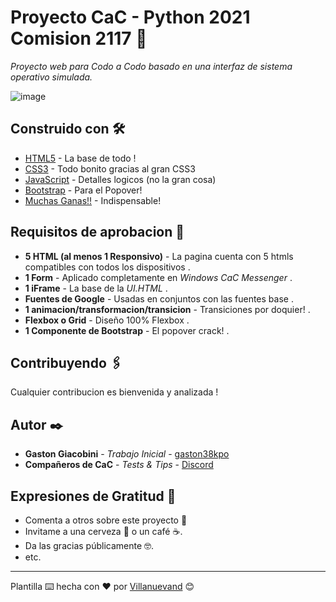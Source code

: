# Proyecto CaC - Python 2021 Comision 2117 📖

_Proyecto web para Codo a Codo basado en una interfaz de sistema operativo simulada._

![image](https://user-images.githubusercontent.com/77559010/117723961-75e5e980-b1b9-11eb-8c3e-2028183cfa56.png)

## Construido con 🛠️

* [HTML5](https://lenguajehtml.com/) - La base de todo !
* [CSS3](https://lenguajecss.com/) - Todo bonito gracias al gran CSS3
* [JavaScript](https://lenguajejs.com/) - Detalles logicos (no la gran cosa)
* [Bootstrap](https://getbootstrap.com/) - Para el Popover!
* [Muchas Ganas!!](https://giphy.com/gifs/jean-claude-van-damme-dancing-FBzqZGthkW6KQ/fullscreen) - Indispensable!

## Requisitos de aprobacion 📌

* **5 HTML (al menos 1 Responsivo)** - La pagina cuenta con 5 htmls compatibles con todos los dispositivos .
* **1 Form** - Aplicado completamente en _Windows CaC Messenger_ .
* **1 iFrame** - La base de la _UI.HTML_ .
* **Fuentes de Google** - Usadas en conjuntos con las fuentes base .
* **1 animacion/transformacion/transicion** - Transiciones por doquier! .
* **Flexbox o Grid** - Diseño 100% Flexbox .
* **1 Componente de Bootstrap** - El popover crack! .

## Contribuyendo 🖇️

Cualquier contribucion es bienvenida y analizada !

## Autor ✒️

* **Gaston Giacobini** - *Trabajo Inicial* - [gaston38kpo](https://github.com/gaston38kpo)
* **Compañeros de CaC** - *Tests & Tips* - [Discord](https://discord.gg/GNDT4jaj)

## Expresiones de Gratitud 🎁

* Comenta a otros sobre este proyecto 📢
* Invitame a una cerveza 🍺 o un café ☕.
* Da las gracias públicamente 🤓.
* etc.



---------------------
Plantilla ⌨️ hecha con ❤️ por [Villanuevand](https://github.com/Villanuevand) 😊
